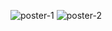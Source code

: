 ![poster-1](https://user-images.githubusercontent.com/85369490/160295099-c127a48c-0273-43d0-81c1-cb3b9a9b510f.png)
![poster-2](https://user-images.githubusercontent.com/85369490/160295102-3d568230-7b8c-4ec6-9fce-cba41027aef7.png)
